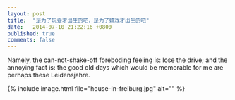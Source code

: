 ```yaml
---
layout: post
title:  "是为了玩耍才出生的吧，是为了嬉戏才出生的吧"
date:   2014-07-10 21:22:16 +0800
published: true
comments: false
---
```

Namely, the can-not-shake-off foreboding feeling is: lose the drive; and the annoying fact is: the good old days which would be memorable for me are perhaps these Leidensjahre.

{% include image.html file="house-in-freiburg.jpg" alt="" %}
